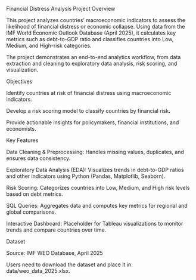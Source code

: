 Financial Distress Analysis
Project Overview

This project analyzes countries’ macroeconomic indicators to assess the likelihood of financial distress or economic collapse. Using data from the IMF World Economic Outlook Database (April 2025), it calculates key metrics such as debt-to-GDP ratio and classifies countries into Low, Medium, and High-risk categories.

The project demonstrates an end-to-end analytics workflow, from data extraction and cleaning to exploratory data analysis, risk scoring, and visualization.

Objectives

Identify countries at risk of financial distress using macroeconomic indicators.

Develop a risk scoring model to classify countries by financial risk.

Provide actionable insights for policymakers, financial institutions, and economists.

Key Features

Data Cleaning & Preprocessing: Handles missing values, duplicates, and ensures data consistency.

Exploratory Data Analysis (EDA): Visualizes trends in debt-to-GDP ratios and other indicators using Python (Pandas, Matplotlib, Seaborn).

Risk Scoring: Categorizes countries into Low, Medium, and High risk levels based on debt metrics.

SQL Queries: Aggregates data and computes key metrics for regional and global comparisons.

Interactive Dashboard: Placeholder for Tableau visualizations to monitor trends and compare countries over time.

Dataset

Source: IMF WEO Database, April 2025

Users need to download the dataset and place it in data/weo_data_2025.xlsx.
